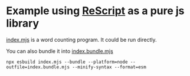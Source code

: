 

# Example using [ReScript](https://github.com/rescript-lang/rescript-compiler) as a pure js library


[index.mjs](./index.mjs) is a word counting program.
It could be run directly.

You can also bundle it into [index.bundle.mjs](./index.bundle.mjs)

```
npx esbuild index.mjs --bundle --platform=node --outfile=index.bundle.mjs --minify-syntax --format=esm
```